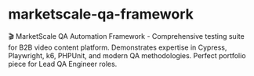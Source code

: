 # marketscale-qa-framework
🎬 MarketScale QA Automation Framework - Comprehensive testing suite for B2B video content platform. Demonstrates expertise in Cypress, Playwright, k6, PHPUnit, and modern QA methodologies. Perfect portfolio piece for Lead QA Engineer roles.
